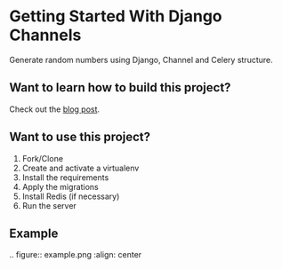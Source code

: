 # Getting Started With Django Channels

Generate random numbers using Django, Channel and Celery structure.

## Want to learn how to build this project?

Check out the [blog post](https://mesebilisim.com/).

## Want to use this project?

1. Fork/Clone
2. Create and activate a virtualenv
3. Install the requirements
4. Apply the migrations
5. Install Redis (if necessary)
6. Run the server

## Example

.. figure:: example.png
    :align: center
    